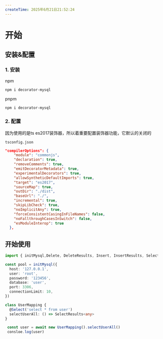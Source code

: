 ```yaml
---
createTime: 2025年6月21日21:52:24
---
```


<CreateTime />

# 开始

## 安装&配置

### 1. 安装

npm
```sh
npm i decorator-mysql
```

pnpm
```sh
npm i decorator-mysql
```

### 2. 配置

因为使用的是ts es2017装饰器，所以着重要配置装饰器功能，它默认的关闭的

`tsconfig.json`

```json
"compilerOptions": {
    "module": "commonjs",
    "declaration": true,
    "removeComments": true,
    "emitDecoratorMetadata": true,
    "experimentalDecorators": true,
    "allowSyntheticDefaultImports": true,
    "target": "es2017",
    "sourceMap": true,
    "outDir": "./dist",
    "baseUrl": "./",
    "incremental": true,
    "skipLibCheck": true,
    "noImplicitAny": true,
    "forceConsistentCasingInFileNames": false,
    "noFallthroughCasesInSwitch": false,
    "esModuleInterop": true
  },
```


## 开始使用
```ts
import { initMysql,Delete, DeleteResults, Insert, InsertResults, Select, SelectResults } from "decorator-mysql"

const pool = initMysql({
  host: '127.0.0.1',
  user: 'root',
  password: '123456',
  database: 'user',
  port: 3306,
  connectionLimit: 10,
})

class UserMapping {
  @Select('select * from user')
  selectUserAll: () => SelectResults<any>
}

 const user = await new UserMapping().selectUserAll()
 consloe.log(user)
```